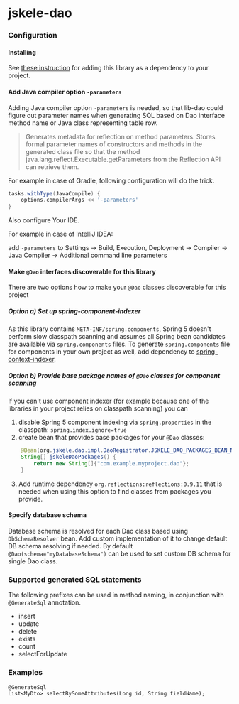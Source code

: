 # jskele-dao

 
### Configuration

#### Installing
See [these instruction](https://jitpack.io/#jskele/lib-dao)
for adding this library as a dependency to your project.

#### Add Java compiler option `-parameters`
Adding Java compiler option `-parameters` is needed,
so that lib-dao could figure out parameter names when generating SQL
based on Dao interface method name or Java class representing table row.

> Generates metadata for reflection on method parameters.
> Stores formal parameter names of constructors and methods in the generated class file
> so that the method java.lang.reflect.Executable.getParameters
> from the Reflection API can retrieve them.

For example in case of Gradle, following configuration will do the trick.
```gradle
tasks.withType(JavaCompile) {
    options.compilerArgs << '-parameters'
}
```

Also configure Your IDE.

For example in case of IntelliJ IDEA:

add `-parameters` to
Settings -> Build, Execution, Deployment -> Compiler -> Java Compiler -> Additional command line parameters

#### Make `@Dao` interfaces discoverable for this library

There are two options how to make your `@Dao` classes discoverable for this project

##### Option a) Set up spring-component-indexer
As this library contains `META-INF/spring.components`,
Spring 5 doesn't perform slow classpath scanning and assumes all Spring bean candidates are available via `spring.components` files.
To generate `spring.components` file for components in your own project as well, add dependency to
[spring-context-indexer](https://docs.spring.io/spring/docs/current/spring-framework-reference/core.html#beans-scanning-index).

##### Option b) Provide base package names of `@Dao` classes for component scanning
If you can't use component indexer
(for example because one of the libraries in your project relies on classpath scanning)
you can
1) disable Spring 5 component indexing via `spring.properties` in the classpath:
`spring.index.ignore=true`
2) create bean that provides base packages for your `@Dao` classes:
```Java
    @Bean(org.jskele.dao.impl.DaoRegistrator.JSKELE_DAO_PACKAGES_BEAN_NAME)
    String[] jskeleDaoPackages() {
        return new String[]{"com.example.myproject.dao"};
    }
```
3) Add runtime dependency
`org.reflections:reflections:0.9.11`
that is needed when using this option to find classes from packages you provide.


#### Specify database schema

Database schema is resolved for each Dao class based using `DbSchemaResolver` bean.
Add custom implementation of it to change default DB schema resolving if needed.
By default
`@Dao(schema="myDatabaseSchema")`
can be used to set custom DB schema for single Dao class.


### Supported generated SQL statements

The following prefixes can be used in method naming, in conjunction with `@GenerateSql` annotation.

* insert
* update
* delete
* exists
* count
* selectForUpdate


### Examples

```
@GenerateSql
List<MyDto> selectBySomeAttributes(Long id, String fieldName);
```
